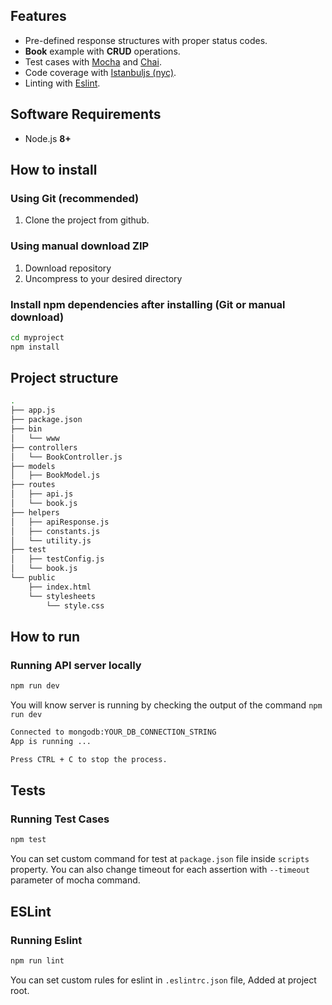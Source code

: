 ## Features

- Pre-defined response structures with proper status codes.
- **Book** example with **CRUD** operations.
- Test cases with [Mocha](https://mochajs.org/) and [Chai](https://www.chaijs.com/).
- Code coverage with [Istanbuljs (nyc)](https://istanbul.js.org/).
- Linting with [Eslint](https://eslint.org/).

## Software Requirements

- Node.js **8+**

## How to install

### Using Git (recommended)

1.  Clone the project from github.

### Using manual download ZIP

1.  Download repository
2.  Uncompress to your desired directory

### Install npm dependencies after installing (Git or manual download)

```bash
cd myproject
npm install
```


## Project structure

```sh
.
├── app.js
├── package.json
├── bin
│   └── www
├── controllers
│   └── BookController.js
├── models
│   ├── BookModel.js
├── routes
│   ├── api.js
│   └── book.js
├── helpers
│   ├── apiResponse.js
│   ├── constants.js
│   └── utility.js
├── test
│   ├── testConfig.js
│   └── book.js
└── public
    ├── index.html
    └── stylesheets
        └── style.css
```

## How to run

### Running API server locally

```bash
npm run dev
```

You will know server is running by checking the output of the command `npm run dev`

```bash
Connected to mongodb:YOUR_DB_CONNECTION_STRING
App is running ...

Press CTRL + C to stop the process.
```

## Tests

### Running Test Cases

```bash
npm test
```

You can set custom command for test at `package.json` file inside `scripts` property. You can also change timeout for each assertion with `--timeout` parameter of mocha command.


## ESLint

### Running Eslint

```bash
npm run lint
```

You can set custom rules for eslint in `.eslintrc.json` file, Added at project root.

